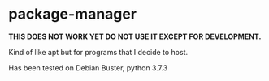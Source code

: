 # package-manager
**THIS DOES NOT WORK YET DO NOT USE IT EXCEPT FOR DEVELOPMENT.**

Kind of like apt but for programs that I decide to host.

Has been tested on Debian Buster, python 3.7.3
